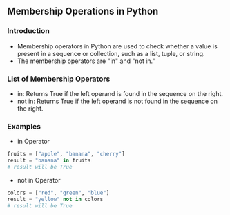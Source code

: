 Membership Operations in Python
-------------------------------
### Introduction
* Membership operators in Python are used to check whether a value is present in a sequence or collection, such as a list, tuple, or string. 
* The membership operators are "in" and "not in."

### List of Membership Operators
* in: Returns True if the left operand is found in the sequence on the right.
* not in: Returns True if the left operand is not found in the sequence on the right.

### Examples
* in Operator
```py
fruits = ["apple", "banana", "cherry"]
result = "banana" in fruits
# result will be True
```

* not in Operator
```py
colors = ["red", "green", "blue"]
result = "yellow" not in colors
# result will be True
```
